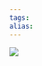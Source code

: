 ```yaml
---
tags: 
alias:
---
```

![](https://imgconvert.csdnimg.cn/aHR0cHM6Ly91cGxvYWQtaW1hZ2VzLmppYW5zaHUuaW8vdXBsb2FkX2ltYWdlcy85NDQzNjUtODVmMzg3YjJiMGFkMDQ1OS5wbmc?x-oss-process=image/format,png)

